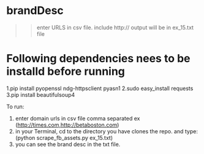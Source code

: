 # brandDesc

>> enter URLS in csv file. include http://
>> output will be in ex_15.txt file


# Following dependencies nees to be installd before running

1.pip install pyopenssl ndg-httpsclient pyasn1
2.sudo easy_install requests
3.pip install beautifulsoup4

To run: 
1. enter domain urls in csv file comma separated ex (http://times.com,http://betaboston.com)
2. in your Terminal, cd to the directory you have clones the repo. and type: (python scrape_fb_assets.py ex_15.txt)
3. you can see the brand desc in the txt file.
